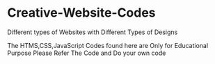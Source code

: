 # Creative-Website-Codes
Different types of Websites with Different Types of Designs

The HTMS,CSS,JavaScript Codes found here are Only for Educational Purpose Please Refer The Code and Do your own code
